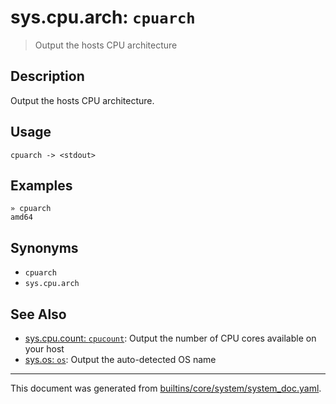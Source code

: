 # sys.cpu.arch: `cpuarch`

> Output the hosts CPU architecture

## Description

Output the hosts CPU architecture.

## Usage

```
cpuarch -> <stdout>
```

## Examples

```
» cpuarch
amd64
```

## Synonyms

* `cpuarch`
* `sys.cpu.arch`


## See Also

* [sys.cpu.count: `cpucount`](../commands/cpucount.md):
  Output the number of CPU cores available on your host
* [sys.os: `os`](../commands/os.md):
  Output the auto-detected OS name

<hr/>

This document was generated from [builtins/core/system/system_doc.yaml](https://github.com/lmorg/murex/blob/master/builtins/core/system/system_doc.yaml).